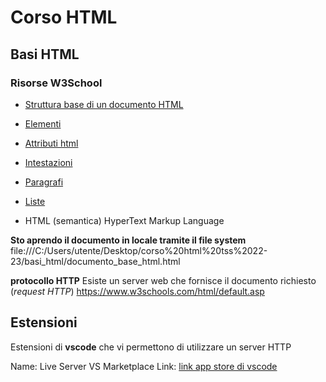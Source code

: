 

# Corso HTML 

## Basi HTML

### Risorse W3School
- [Struttura base di un documento HTML](https://www.w3schools.com/html/default.asp)

- [Elementi](https://www.w3schools.com/html/html_elements.asp)
- [Attributi html](https://www.w3schools.com/html/html_attributes.asp)
- [Intestazioni](https://www.w3schools.com/html/html_headings.asp)
- [Paragrafi](https://www.w3schools.com/html/html_paragraphs.asp)
- [Liste](https://www.w3schools.com/html/html_lists.asp) 


- HTML (semantica) HyperText Markup Language





**Sto aprendo il documento in locale tramite il file system**
file:///C:/Users/utente/Desktop/corso%20html%20tss%2022-23/basi_html/documento_base_html.html

**protocollo HTTP**
Esiste un server web che fornisce il documento richiesto (*request HTTP*)
https://www.w3schools.com/html/default.asp

## Estensioni 
Estensioni di **vscode** che vi permettono di utilizzare un server HTTP


Name: Live Server
VS Marketplace Link: [link app store di vscode](https://marketplace.visualstudio.com/items?itemName=ritwickdey.LiveServer)
